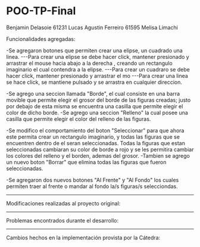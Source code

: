 # POO-TP-Final


Benjamin Delasoie 61231
Lucas Agustin Ferreiro 61595
Melisa Limachi

Funcionalidades agregadas:

-Se agregaron botones que permiten crear una elipse, un cuadrado  una linea.
---Para crear una elipse se debe hacer click, mantener presionado y arrastrar el mouse hacia abajo a la derecha , creando un rectangulo imaginario el cual contendra a la elipse.
---Para crear un cuadraro se debe hacer click, mantener presionado y arrastrar el mo
---Para crear una linea se hace click, se mantiene pulsado y se arrastra en cualquier direccion.

-Se agrego una seccion llamada "Borde", el cual consiste en una barra movible que permite elegir el grosor del borde de las figuras creadas; justo por debajo de esta misma se encuentra una casilla que permite elegir el color de dicho borde.
-Se agrego una seccion "Relleno" la cual posee una casilla que permite elegir el color del relleno de las figuras.

-Se modifico el comportamiento del boton "Seleccionar" para que ahora este permita crear un rectangulo imaginario, y todas las figuras que se encuentren dentro de el seran seleccionadas. Todas la figuras que estan seleccionadas cambiaran su color de borde a rojo y se les permitira cambiar los colores del relleno y el borden, ademas del grosor.
-Tambien se agrego un nuevo boton "Borrar" que elimina todas las figuras que fueron seleccionadas.

-Se agregaron dos nuevos botones "Al Frente" y "Al Fondo" los cuales permiten traer al frente o mandar al fondo la/s figuras/s selecciondas.

-------------------------------------------------------------------

Modificaciones realizadas al proyecto original:


-------------------------------------------------------------------

Problemas encontrados durante el desarrollo:


-------------------------------------------------------------------

Cambios hechos en la implementación provista por la Cátedra:
